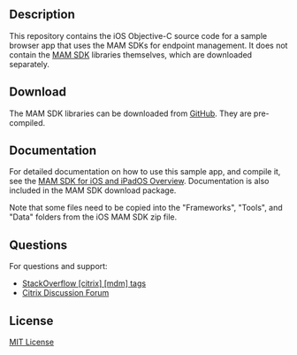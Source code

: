 ## Description
This repository contains the iOS Objective-C source code for a sample browser app that uses the MAM SDKs for endpoint management.  It does not contain the [MAM SDK](https://github.com/citrix/citrix-mam-sdks/) libraries themselves, which are downloaded separately.

## Download
The MAM SDK libraries can be downloaded from [GitHub](https://github.com/citrix/citrix-mam-sdks/). They are pre-compiled.

## Documentation

For detailed documentation on how to use this sample app, and compile it, see the [MAM SDK for iOS and iPadOS Overview](https://developer.cloud.com/citrixworkspace/mobile-application-integration/mam-sdk-for-ios-and-ipados/docs/overview).  Documentation is also included in the MAM SDK download package.

Note that some files need to be copied into the "Frameworks", "Tools", and "Data" folders from the iOS MAM SDK zip file.

## Questions

For questions and support:

-  [StackOverflow [citrix] [mdm] tags](https://stackoverflow.com/questions/tagged/mdm+citrix)
-  [Citrix Discussion Forum](https://discussions.citrix.com/forum/1797-mobile-app-management-mam/)


## License

[MIT License](./LICENSE)
